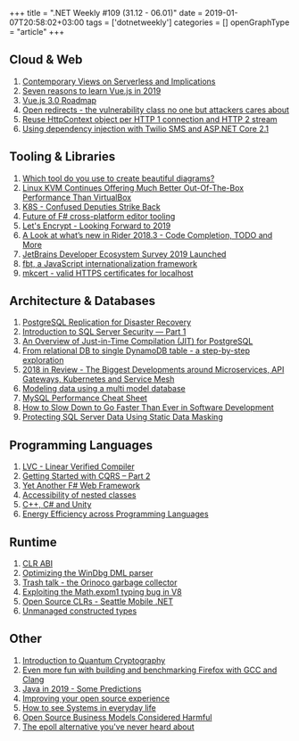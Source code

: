 +++
title = ".NET Weekly #109 (31.12 - 06.01)"
date = 2019-01-07T20:58:02+03:00
tags = ['dotnetweekly']
categories = []
openGraphType = "article"
+++

## Cloud & Web

1. [Contemporary Views on Serverless and Implications](https://m.subbu.org/contemporary-views-on-serverless-and-implications-1c5907c611d8)
1. [Seven reasons to learn Vue.js in 2019](https://medium.com/vue-curious/seven-reasons-to-learn-vue-js-in-2019-fd38c98a4a63)
1. [Vue.js 3.0 Roadmap](https://github.com/vuejs/vue/projects/6)
1. [Open redirects - the vulnerability class no one but attackers cares about](https://stevetabernacle.github.io/blog/open-redirects-the-vulnerability-class-no-one-but-attackers-cares-about/)
1. [Reuse HttpContext object per HTTP 1 connection and HTTP 2 stream](https://github.com/aspnet/AspNetCore/pull/6424)
1. [Using dependency injection with Twilio SMS and ASP.NET Core 2.1](https://andrewlock.net/using-dependency-injection-with-twilio-sms-and-asp.net-core-2-1/)

<!--more-->

## Tooling & Libraries

1. [Which tool do you use to create beautiful diagrams?](https://news.ycombinator.com/item?id=18788244)
1. [Linux KVM Continues Offering Much Better Out-Of-The-Box Performance Than VirtualBox](https://www.phoronix.com/scan.php?page=article&item=virtualbox-60-kvm&num=1)
1. [K8S - Confused Deputies Strike Back](https://www.cloudatomiclab.com/confused-deputies/)
1. [Future of F# cross-platform editor tooling](https://medium.com/lambda-factory/future-of-f-cross-platform-editor-tooling-a8cf62a50053)
1. [Let's Encrypt - Looking Forward to 2019](https://letsencrypt.org/2018/12/31/looking-forward-to-2019.html)
1. [A Look at what’s new in Rider 2018.3 - Code Completion, TODO and More](https://blog.jetbrains.com/dotnet/2019/01/02/a-look-at-whats-new-in-rider-2018-3-3/)
1. [JetBrains Developer Ecosystem Survey 2019 Launched](https://surveys.jetbrains.com/s3/developer-ecosystem-survey-2019?pcode=197694523259997376)
1. [fbt, a JavaScript internationalization framework](https://facebookincubator.github.io/fbt/)
1. [mkcert - valid HTTPS certificates for localhost](https://blog.filippo.io/mkcert-valid-https-certificates-for-localhost/)

## Architecture & Databases

1. [PostgreSQL Replication for Disaster Recovery](https://severalnines.com/blog/postgresql-replication-disaster-recovery)
1. [Introduction to SQL Server Security — Part 1](https://www.red-gate.com/simple-talk/sysadmin/data-protection-and-privacy/introduction-to-sql-server-security-part-1/)
1. [An Overview of Just-in-Time Compilation (JIT) for PostgreSQL](https://severalnines.com/blog/overview-just-time-compilation-jit-postgresql)
1. [From relational DB to single DynamoDB table - a step-by-step exploration](https://www.trek10.com/blog/dynamodb-single-table-relational-modeling/)
1. [2018 in Review - The Biggest Developments around Microservices, API Gateways, Kubernetes and Service Mesh](https://glasnostic.com/blog/2018-review-predictions-microservices-api-gateways-kubernetes-service-mesh)
1. [Modeling data using a multi model database](https://ayende.com/blog/185697-A/modeling-data-using-a-multi-model-database)
1. [MySQL Performance Cheat Sheet](https://severalnines.com/blog/mysql-performance-cheat-sheet)
1. [How to Slow Down to Go Faster Than Ever in Software Development](https://www.infoq.com/articles/slow-down-go-faster)
1. [Protecting SQL Server Data Using Static Data Masking](https://www.red-gate.com/simple-talk/sql/database-administration/protecting-sql-server-data-using-static-data-masking/)

## Programming Languages

1. [LVC - Linear Verified Compiler](https://www.ps.uni-saarland.de/~sdschn/LVC.html)
1. [Getting Started with CQRS – Part 2](https://www.red-gate.com/simple-talk/dotnet/c-programming/getting-started-with-cqrs-part-2/)
1. [Yet Another F# Web Framework](https://wizardsofsmart.wordpress.com/2019/01/01/yet-another-f-web-framework/)
1. [Accessibility of nested classes](https://ericlippert.com/2019/01/02/accessibility-of-nested-classes/)
1. [C++, C# and Unity](http://lucasmeijer.com/posts/cpp_unity/)
1. [Energy Efficiency across Programming Languages](http://greenlab.di.uminho.pt/wp-content/uploads/2017/10/sleFinal.pdf)

## Runtime

1. [CLR ABI](https://github.com/dotnet/coreclr/blob/master/Documentation/botr/clr-abi.md)
1. [Optimizing the WinDbg DML parser](https://medium.com/criteo-labs/optimizing-the-windbg-dml-parser-9f64419f9)
1. [Trash talk - the Orinoco garbage collector](https://v8.dev/blog/trash-talk)
1. [Exploiting the Math.expm1 typing bug in V8](https://abiondo.me/2019/01/02/exploiting-math-expm1-v8/)
1. [Open Source CLRs - Seattle Mobile .NET](https://www.slideshare.net/frankakrueger/open-source-clrs-seattle-mobile-net-108001647)
1. [Unmanaged constructed types](https://github.com/dotnet/csharplang/issues/1937)

## Other

1. [Introduction to Quantum Cryptography](https://www.norwegiancreations.com/2018/11/introduction-to-quantum-cryptography/)
1. [Even more fun with building and benchmarking Firefox with GCC and Clang](http://hubicka.blogspot.com/2018/12/even-more-fun-with-building-and.html)
1. [Java in 2019 - Some Predictions](https://www.infoq.com/news/2018/12/java-2019-predictions)
1. [Improving your open source experience](https://pascalprecht.github.io/posts/open-source-lessons-learned/)
1. [How to see Systems in everyday life](https://medium.com/swlh/how-to-see-systems-in-everyday-life-e780304f3d61)
1. [Open Source Business Models Considered Harmful](https://medium.com/@johnmark/open-source-business-models-considered-harmful-2e697256b1e3)
1. [The epoll alternative you've never heard about](https://blog.cloudflare.com/io_submit-the-epoll-alternative-youve-never-heard-about/)
